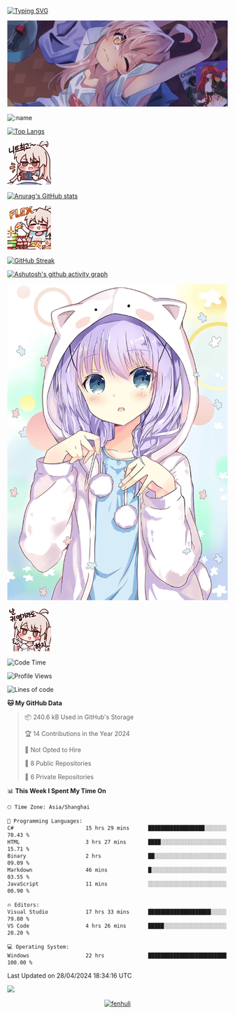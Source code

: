 [![Typing SVG](https://readme-typing-svg.demolab.com?font=Fira+Code&pause=1000&color=F78FDE&width=435&lines=%E6%AC%A2%E8%BF%8E%E5%A4%A7%E4%BD%AC%E6%9D%A5%E8%AE%BF0v0)](https://git.io/typing-svg)



<p align="center">
  <a href="https://github.com/qq583044063qq"><img src="bg.webp" alt="qq583044063qq Banner"></a>
</p>



![:name](https://count.getloli.com/get/@hk416?theme=rule34) 


[![Top Langs](https://github-readme-stats.vercel.app/api/top-langs/?username=qq583044063qq&locale=cn&hide=javascript,html,css&theme=tokyonight)](https://github.com/anuraghazra/github-readme-stats)


![baimeng.png](mahiro_switch.png) 


[![Anurag's GitHub stats](https://github-readme-stats.vercel.app/api?username=qq583044063qq&count_private=true&show_icons=true&locale=cn&theme=tokyonight)](https://github.com/anuraghazra/github-readme-stats)


![baimeng.png](mahiro_flex.png) 


[![GitHub Streak](https://streak-stats.demolab.com/?user=qq583044063qq&locale=zh_Hans&theme=tokyonight)](https://git.io/streak-stats)

[![Ashutosh's github activity graph](https://github-readme-activity-graph.vercel.app/graph?username=qq583044063qq&theme=tokyo-night)](https://github.com/ashutosh00710/github-readme-activity-graph)

<p align="center">
  <a href="https://github.com/qq583044063qq"><img src="bg15.jpg" alt="bg15"></a>
</p>

![baimeng.png](mahiro.png) 
<!--START_SECTION:waka-->
![Code Time](http://img.shields.io/badge/Code%20Time-840%20hrs%2011%20mins-blue)

![Profile Views](http://img.shields.io/badge/Profile%20Views-132-blue)

![Lines of code](https://img.shields.io/badge/From%20Hello%20World%20I%27ve%20Written-905.0%20thousand%20lines%20of%20code-blue)

**🐱 My GitHub Data** 

> 📦 240.6 kB Used in GitHub's Storage 
 > 
> 🏆 14 Contributions in the Year 2024
 > 
> 🚫 Not Opted to Hire
 > 
> 📜 8 Public Repositories 
 > 
> 🔑 6 Private Repositories 
 > 
📊 **This Week I Spent My Time On** 

```text
🕑︎ Time Zone: Asia/Shanghai

💬 Programming Languages: 
C#                       15 hrs 29 mins      ██████████████████░░░░░░░   70.43 % 
HTML                     3 hrs 27 mins       ████░░░░░░░░░░░░░░░░░░░░░   15.71 % 
Binary                   2 hrs               ██░░░░░░░░░░░░░░░░░░░░░░░   09.09 % 
Markdown                 46 mins             █░░░░░░░░░░░░░░░░░░░░░░░░   03.55 % 
JavaScript               11 mins             ░░░░░░░░░░░░░░░░░░░░░░░░░   00.90 % 

🔥 Editors: 
Visual Studio            17 hrs 33 mins      ████████████████████░░░░░   79.80 % 
VS Code                  4 hrs 26 mins       █████░░░░░░░░░░░░░░░░░░░░   20.20 % 

💻 Operating System: 
Windows                  22 hrs              █████████████████████████   100.00 % 
```


 Last Updated on 28/04/2024 18:34:16 UTC
<!--END_SECTION:waka-->

<img src="https://typograssy.deno.dev/api?text=Thank%20you%20for%20visiting%20my%20profile!&l0=none&l1=ef858c&l2=62b7d8&l3=ffb6c1&l4=caf9ff&bg=none&frame=none&speed=250&comment=">

<p align="center">
  <a href="https://github.com/qq583044063qq"><img src="fenhuli.gif" alt="fenhuli"></a>
</p>
